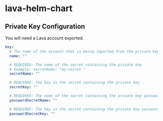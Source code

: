 # lava-helm-chart


## Private Key Configuration
You will need a Lava account exported. 

```yaml
key:
  # The name of the account that is being imported from the private key
  name: ""

  # REQUIRED: The name of the secret containing the private key
  # Example: secretName: "my-secret "
  secretName: ""

  # REQUIRED: The key in the secret containing the private key
  secretKey: ""

  # REQUIRED: The name of the secret containing the private key password
  passwordSecretName: ""

  # REQUIRED: The key in the secret containing the private key password
  passwordSecretKey: ""
```